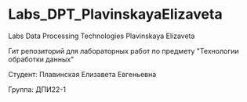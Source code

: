 # Labs_DPT_PlavinskayaElizaveta
Labs Data Processing Technologies Plavinskaya Elizaveta

Гит репозиторий для лабораторных работ по предмету "Технологии обработки данных" 

Студент: Плавинская Елизавета Евгеньевна

Группа: ДПИ22-1

